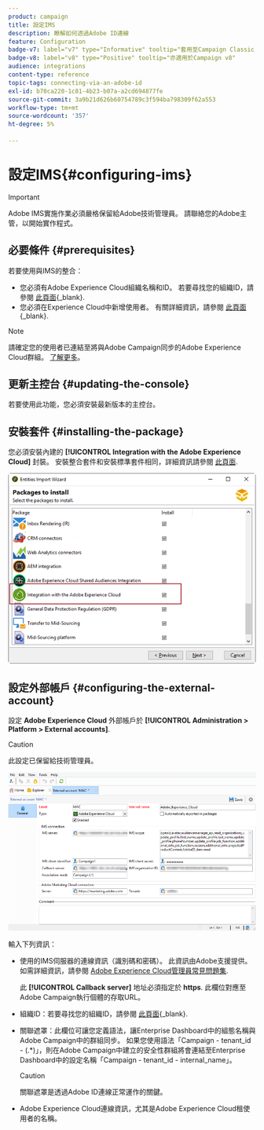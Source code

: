 ```yaml
---
product: campaign
title: 設定IMS
description: 瞭解如何透過Adobe ID連線
feature: Configuration
badge-v7: label="v7" type="Informative" tooltip="套用至Campaign Classic v7"
badge-v8: label="v8" type="Positive" tooltip="亦適用於Campaign v8"
audience: integrations
content-type: reference
topic-tags: connecting-via-an-adobe-id
exl-id: b70ca220-1c81-4b23-b07a-a2cd694877fe
source-git-commit: 3a9b21d626b60754789c3f594ba798309f62a553
workflow-type: tm+mt
source-wordcount: '357'
ht-degree: 5%

---
```


# 設定IMS{#configuring-ims}



>[!IMPORTANT]
>
>Adobe IMS實施作業必須嚴格保留給Adobe技術管理員。 請聯絡您的Adobe主管，以開始實作程式。

## 必要條件 {#prerequisites}

若要使用與IMS的整合：

* 您必須有Adobe Experience Cloud組織名稱和ID。 若要尋找您的組織ID，請參閱 [此頁面](https://experienceleague.adobe.com/docs/core-services/interface/administration/organizations.html?lang=zh-Hant){_blank}.
* 您必須在Experience Cloud中新增使用者。 有關詳細資訊，請參閱 [此頁面](https://experienceleague.adobe.com/docs/core-services/interface/administration/admin-getting-started.html){_blank}.

>[!NOTE]
>
>請確定您的使用者已連結至將與Adobe Campaign同步的Adobe Experience Cloud群組。 [了解更多](#configuring-the-external-account)。

## 更新主控台 {#updating-the-console}

若要使用此功能，您必須安裝最新版本的主控台。

## 安裝套件 {#installing-the-package}

您必須安裝內建的 **[!UICONTROL Integration with the Adobe Experience Cloud]** 封裝。 安裝整合套件和安裝標準套件相同，詳細資訊請參閱 [此頁面](../../installation/using/installing-campaign-standard-packages.md).

![](assets/ims_6.png)

## 設定外部帳戶 {#configuring-the-external-account}

設定 **Adobe Experience Cloud** 外部帳戶於 **[!UICONTROL Administration > Platform > External accounts]**.

>[!CAUTION]
>
>此設定已保留給技術管理員。

![](assets/ims_5.png)

輸入下列資訊：

* 使用的IMS伺服器的連線資訊（識別碼和密碼）。 此資訊由Adobe支援提供。 如需詳細資訊，請參閱 [Adobe Experience Cloud管理員常見問題集](https://experienceleague.adobe.com/docs/core-services/interface/manage-users-and-products/faq.html).

  此 **[!UICONTROL Callback server]** 地址必須指定於 **https**. 此欄位對應至Adobe Campaign執行個體的存取URL。

* 組織ID：若要尋找您的組織ID，請參閱 [此頁面](https://experienceleague.adobe.com/docs/core-services/interface/administration/organizations.html?lang=zh-Hant){_blank}.
* 關聯遮罩：此欄位可讓您定義語法，讓Enterprise Dashboard中的組態名稱與Adobe Campaign中的群組同步。 如果您使用語法「Campaign - tenant_id - (.&#42;)」，則在Adobe Campaign中建立的安全性群組將會連結至Enterprise Dashboard中的設定名稱「Campaign - tenant_id - internal_name」。

  >[!CAUTION]
  >
  >關聯遮罩是透過Adobe ID連線正常運作的關鍵。

* Adobe Experience Cloud連線資訊，尤其是Adobe Experience Cloud租使用者的名稱。

